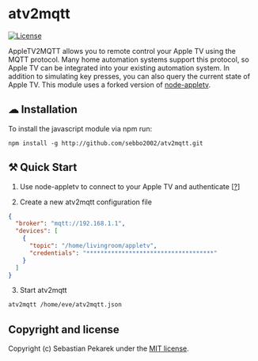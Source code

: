 # atv2mqtt

[![License](https://img.shields.io/badge/license-MIT-blue.svg?style=flat-square)](LICENSE)

AppleTV2MQTT allows you to remote control your Apple TV using the MQTT protocol. Many home automation systems support 
this protocol, so Apple TV can be integrated into your existing automation system. In addition to 
simulating key presses, you can also query the current state of Apple TV. This module uses a forked version of 
[node-appletv](https://github.com/evandcoleman/node-appletv).


## ☁ Installation

To install the javascript module via npm run:

	npm install -g http://github.com/sebbo2002/atv2mqtt.git


## ⚒ Quick Start

1. Use node-appletv to connect to your Apple TV and authenticate [[?](https://github.com/evandcoleman/node-appletv#as-a-standalone-cli)]

2. Create a new atv2mqtt configuration file
```json
{
  "broker": "mqtt://192.168.1.1",
  "devices": [
    {
      "topic": "/home/livingroom/appletv",
      "credentials": "************************************"
    }
  ]
}
```

3. Start atv2mqtt
```bash
atv2mqtt /home/eve/atv2mqtt.json
```



## Copyright and license

Copyright (c) Sebastian Pekarek under the [MIT license](LICENSE).
